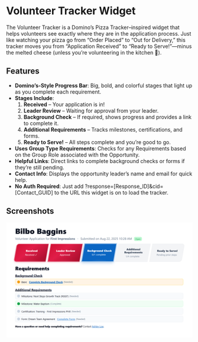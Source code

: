 # Volunteer Tracker Widget

The Volunteer Tracker is a Domino’s Pizza Tracker–inspired widget that helps volunteers see exactly where they are in the application process. Just like watching your pizza go from “Order Placed” to “Out for Delivery,” this tracker moves you from “Application Received” to “Ready to Serve!”—minus the melted cheese (unless you’re volunteering in the kitchen 🍕).

## Features

- **Domino’s-Style Progress Bar**: Big, bold, and colorful stages that light up as you complete each requirement.
- **Stages Include**:
  1. **Received** – Your application is in!
  2. **Leader Review** – Waiting for approval from your leader.
  3. **Background Check** – If required, shows progress and provides a link to complete it.
  4. **Additional Requirements** – Tracks milestones, certifications, and forms.
  5. **Ready to Serve!** – All steps complete and you’re good to go.
- **Uses Group Type Requirements**: Checks for any Requirements based on the Group Role associated with the Opportunity.
- **Helpful Links**: Direct links to complete background checks or forms if they’re still pending.
- **Contact Info**: Displays the opportunity leader’s name and email for quick help.
- **No Auth Required**: Just add ?response=[Response_ID]&cid=[Contact_GUID] to the URL this widget is on to load the tracker.

## Screenshots

<img src="./Assets/screenshot-volunteertracker.png" width="800" />